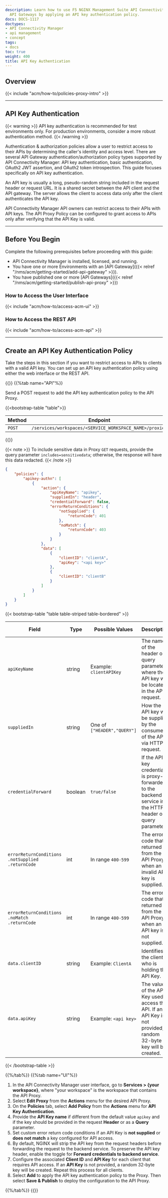 ```yaml
---
description: Learn how to use F5 NGINX Management Suite API Connectivity Manager to secure
  API Gateways by applying an API key authentication policy.
docs: DOCS-1117
doctypes:
- API Connectivity Manager
- api management
- concept
tags:
- docs
toc: true
weight: 400
title: API Key Authentication
---
```


## Overview

{{< include "acm/how-to/policies-proxy-intro" >}}

---

## API Key Authentication

{{< warning >}} API key authentication is recommended for test environments only. For production environments, consider a more robust authentication method. {{< /warning >}}

Authentication & authorization policies allow a user to restrict access to their APIs by determining the caller's identity and access level. There are several API Gateway authentication/authorization policy types supported by API Connectivity Manager: API key authentication, basic authentication, OAuth2 JWT assertion, and OAuth2 token introspection. This guide focuses specifically on API key authentication.

An API key is usually a long, pseudo-random string included in the request header or request URL. It is a shared secret between the API client and the API gateway. The server allows the client to access data only after the client authenticates the API key.

API Connectivity Manager API owners can restrict access to their APIs with API keys. The API Proxy Policy can be configured to grant access to APIs only after verifying that the API Key is valid.

---

## Before You Begin

Complete the following prerequisites before proceeding with this guide:

- API Connectivity Manager is installed, licensed, and running.
- You have one or more Environments with an [API Gateway]({{< relref "/nms/acm/getting-started/add-api-gateway" >}}).
- You have published one or more [API Gateways]({{< relref "/nms/acm/getting-started/publish-api-proxy" >}})

### How to Access the User Interface

{{< include "acm/how-to/access-acm-ui" >}}

### How to Access the REST API

{{< include "acm/how-to/access-acm-api" >}}

---

## Create an API Key Authentication Policy

Take the steps in this section if you want to restrict access to APIs to clients with a valid API key. You can set up an API key authentication policy using either the web interface or the REST API.

{{<tabs name="add_api_key_policy">}}
{{%tab name="API"%}}

Send a POST request to add the API key authentication policy to the API Proxy.


{{<bootstrap-table "table">}}

| Method   | Endpoint                                                |
|----------|---------------------------------------------------------|
| `POST`   | `/services/workspaces/<SERVICE_WORKSPACE_NAME>/proxies` |

{{</bootstrap-table>}}


{{< note >}} To include sensitive data in Proxy `GET` requests, provide the query parameter `includes=sensitivedata`; otherwise, the response will have this data redacted. {{< /note >}}

```json
{
	"policies": {
		"apikey-authn": [
			{
				"action": {
					"apiKeyName": "apikey",
					"suppliedIn": "header",
					"credentialForward": false,
					"errorReturnConditions": {
						"notSupplied": {
							"returnCode": 401
						},
						"noMatch": {
							"returnCode": 403
						}
					}
				},
				"data": [
					{
						"clientID": "clientA",
						"apiKey": "<api key>"
					},
					{
						"clientID": "clientB"
					}
				]
			}
		]
	}
}
```


{{< bootstrap-table "table table-striped table-bordered" >}}

| Field                                                      | Type | Possible Values            | Description                                                                                                           | Required | Default value |
|------------------------------------------------------------|----------|----------------------------|-----------------------------------------------------------------------------------------------------------------------|----------|---------------|
| `apiKeyName`                                               | string   | Example: `clientAPIKey`    | The name of the header or query parameter where the API key will be located in the API request.                       | No       | `apikey`      |
| `suppliedIn`                                               | string   | One of `["HEADER","QUERY"]`| How the API key will be supplied by the consumer of the API via HTTP request.                                         | No       | `HEADER`      |
| `credentialForward`                                        | boolean  | `true/false`               | If the API key credential is proxy-forwarded to the backend service in the HTTP header or query parameters.           | No       | `False`       |
| `errorReturnConditions`<br>`.notSupplied`<br>`.returnCode` | int      | In range `400-599`         | The error code that is returned from the API Proxy when an invalid API key is supplied.                               | No       | `401`         |
| `errorReturnConditions`<br>`.noMatch`<br>`.returnCode`     | int      | In range `400-599`         | The error code that is returned from the API Proxy when an API key is not supplied.                                   | No       | `403`         |
| `data.clientID`                                            | string   | Example: `ClientA`         | Identifies the client who is holding the API Key.                                                                     | Yes      | N/A           |
| `data.apiKey`                                              | string   | Example: `<api key>` | The value of the API Key used to access the API. If an API Key is not provided, a random 32-byte key will be created. | No       | N/A           |

{{< /bootstrap-table >}}


{{%/tab%}}
{{%tab name="UI"%}}

1. In the API Connectivity Manager user interface, go to **Services > \{your workspace}**, where "your workspace" is the workspace that contains the API Proxy.
2. Select **Edit Proxy** from the **Actions** menu for the desired API Proxy.
3. On the **Policies** tab, select **Add Policy** from the **Actions** menu for **API Key Authentication**.
4. Provide the **API Key name** if different from the default value `apikey` and if the key should be provided in the request **Header** or as a **Query** parameter.
5. Set custom error return code conditions if an API Key is **not supplied** or **does not match** a key configured for API access.
6. By default, NGINX will strip the API key from the request headers before forwarding the request to the backend service. To preserve the API key header, enable the toggle for **Forward credentials to backend service**.
7. Configure the associated **Client ID** and **API Key** for each client that requires API access. If an **API Key** is not provided, a random 32-byte key will be created. Repeat this process for all clients.
8. Select **Add** to apply the API key authentication policy to the Proxy. Then select **Save & Publish** to deploy the configuration to the API Proxy.

{{%/tab%}}
{{</tabs>}}
